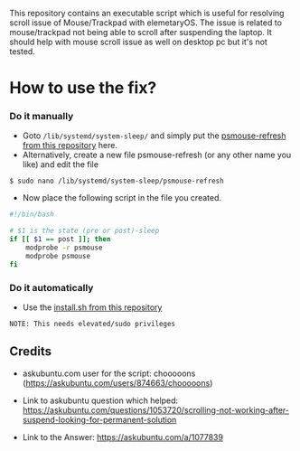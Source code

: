 This repository contains an executable script which is useful for resolving scroll issue of Mouse/Trackpad with elemetaryOS. 
The issue is related to mouse/trackpad not being able to scroll after suspending the laptop. It should help with mouse scroll issue as well on desktop pc but it's not tested.

# How to use the fix?
### Do it manually
+ Goto `/lib/systemd/system-sleep/` and simply put the [psmouse-refresh from this repository](https://github.com/muhammadmoazzam/eOS-MouseRestart/blob/master/psmouse-refresh) here.
+ Alternatively, create a new file psmouse-refresh (or any other name you like) and edit the file 
```console
$ sudo nano /lib/systemd/system-sleep/psmouse-refresh
```
  - Now place the following script in the file you created.
```bash
#!/bin/bash

# $1 is the state (pre or post)-sleep
if [[ $1 == post ]]; then
    modprobe -r psmouse
    modprobe psmouse
fi

```

### Do it automatically
- Use the [install.sh from this repository](https://github.com/muhammadmoazzam/eOS-MouseRestart/blob/master/install.sh)

`NOTE: This needs elevated/sudo privileges`

## Credits
- askubuntu.com user for the script: chooooons (https://askubuntu.com/users/874663/chooooons)

- Link to askubuntu question which helped: https://askubuntu.com/questions/1053720/scrolling-not-working-after-suspend-looking-for-permanent-solution

- Link to the Answer: https://askubuntu.com/a/1077839
